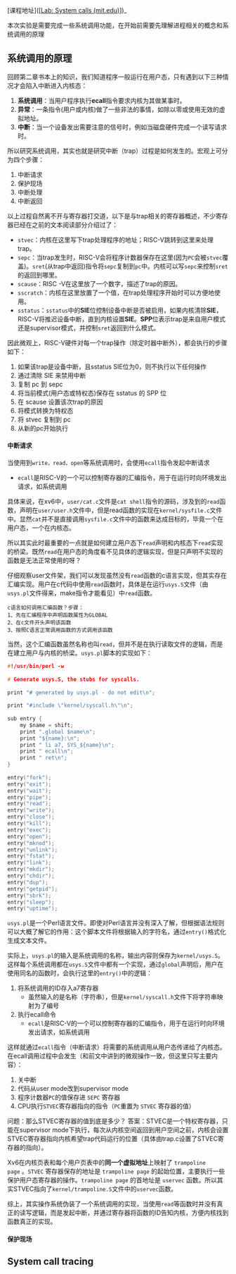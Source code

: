
[课程地址]([[Lab: System calls (mit.edu)](https://pdos.csail.mit.edu/6.S081/2021/labs/syscall.html)])_

本次实验是需要完成一些系统调用功能，在开始前需要先理解进程相关的概念和系统调用的原理

## 系统调用的原理

回顾第二章书本上的知识，我们知道程序一般运行在用户态，只有遇到以下三种情况才会陷入中断进入内核态：
1. **系统调用**：当用户程序执行**ecall**指令要求内核为其做某事时。
2. **异常**：一条指令(用户或内核)做了一些非法的事情，如除以零或使用无效的虚拟地址。
3. **中断**：当一个设备发出需要注意的信号时，例如当磁盘硬件完成一个读写请求时。

所以研究系统调用，其实也就是研究中断（trap）过程是如何发生的。宏观上可分为四个步骤：
1. 中断请求
2. 保护现场
3. 中断处理
4. 中断返回

以上过程自然离不开与寄存器打交道，以下是与trap相关的寄存器概述，不少寄存器已经在之前的文本阅读部分介绍过了：
- `stvec`：内核在这里写下trap处理程序的地址；RISC-V跳转到这里来处理trap。
- `sepc`：当trap发生时，RISC-V会将程序计数器保存在这里(因为`PC`会被`stvec`覆盖)。`sret`(从trap中返回)指令将`sepc`复制到`pc`中。内核可以写`sepc`来控制`sret`的返回到哪里。
- `scause`：RISC -V在这里放了一个数字，描述了trap的原因。
- `sscratch`：内核在这里放置了一个值，在trap处理程序开始时可以方便地使用。
- `sstatus`：`sstatus`中的**SIE**位控制设备中断是否被启用，如果内核清除**SIE**，RISC-V将推迟设备中断，直到内核设置**SIE**。**SPP**位表示trap是来自用户模式还是supervisor模式，并控制`sret`返回到什么模式。

因此微观上，RISC-V硬件对每一个trap操作（除定时器中断外），都会执行的步骤如下：
1. 如果该trap是设备中断，且sstatus SIE位为0，则不执行以下任何操作
2. 通过清除 SIE 来禁用中断
3. 复制 pc 到 sepc
4. 将当前模式(用户态或特权态)保存在 sstatus 的 SPP 位
5. 在 scause 设置该次trap的原因
6. 将模式转换为特权态
7. 将 stvec 复制到 pc
8. 从新的pc开始执行


#### 中断请求

当使用到`write，read，open`等系统调用时，会使用`ecall`指令发起中断请求
- `ecall`是RISC-V的一个可以控制寄存器的汇编指令，用于在运行时向环境发出请求，如系统调用

具体来说，在xv6中，`user/cat.c`文件是`cat shell`指令的源码，涉及到的`read`函数，声明在`user/user.h`文件中，但是read函数的实现在`kernel/sysfile.c`文件中。显然`cat`并不是直接调用`sysfile.c`文件中的函数来达成目标的，毕竟一个在用户态，一个在内核态。

所以其实此时最重要的一点就是如何建立用户态下`read`声明和内核态下`read`实现的桥梁。既然`read`在用户态的角度看不见具体的逻辑实现，但是只声明不实现的函数是无法正常使用的呀？

仔细观察user文件架，我们可以发现虽然没有`read`函数的c语言实现，但其实存在汇编实现。用户在c代码中使用`read`函数时，具体是在运行`usys.S`文件（由`usys.pl`文件得来，make指令才能看见）中`read`函数。
```
c语言如何调用汇编函数？步骤：
1、先在汇编程序中声明函数属性为GLOBAL
2、在c文件开头声明该函数
3、按照C语言正常调用函数的方式调用该函数
```

当然，这个汇编函数虽然名称也叫`read`，但并不是在执行读取文件的逻辑，而是在建立用户与内核的桥梁。`usys.pl`脚本的实现如下：
```c
#!/usr/bin/perl -w  
  
# Generate usys.S, the stubs for syscalls.  
  
print "# generated by usys.pl - do not edit\n";  
  
print "#include \"kernel/syscall.h\"\n";  
  
sub entry {  
    my $name = shift;  
    print ".global $name\n";  
    print "${name}:\n";  
    print " li a7, SYS_${name}\n";  
    print " ecall\n";  
    print " ret\n";  
}  
     
entry("fork");  
entry("exit");  
entry("wait");  
entry("pipe");  
entry("read");  
entry("write");  
entry("close");  
entry("kill");  
entry("exec");  
entry("open");  
entry("mknod");  
entry("unlink");  
entry("fstat");  
entry("link");  
entry("mkdir");  
entry("chdir");  
entry("dup");  
entry("getpid");  
entry("sbrk");  
entry("sleep");  
entry("uptime");
```

`usys.pl`是一个Perl语言文件。即使对Perl语言并没有深入了解，但根据语法规则可以大概了解它的作用：这个脚本文件将根据输入的字符名，通过`entry()`格式化生成文本文件。

实际上，`usys.pl`的输入是系统调用的名称，输出内容则保存为`kernel/usys.S`。这样每个系统调用都在`usys.S`文件中都有一个实现，通过`global`声明后，用户在使用同名的函数时，会执行这里的`entry()`中的逻辑：
1. 将系统调用的ID存入a7寄存器
    - 虽然输入的是名称（字符串），但是`kernel/syscall.h`文件下将字符串映射为了编号
2. 执行ecall命令
    - `ecall`是RISC-V的一个可以控制寄存器的汇编指令，用于在运行时向环境发出请求，如系统调用

这样就通过`ecall`指令（中断请求）将需要的系统调用从用户态传递给了内核态。在ecall调用过程中会发生（和前文中讲到的微观操作一致，但这里只写主要内容）：
1. 关中断
2. 代码从user mode改到supervisor mode
3. 程序计数器`PC`的值保存进 `SEPC` 寄存器
4. CPU执行`STVEC`寄存器指向的指令（`PC`重置为 `STVEC` 寄存器的值）

问题：那么STVEC寄存器的值到底是多少？
答案：STVEC是一个特权寄存器，只能在supervisor mode下执行，每次从内核空间返回到用户空间之前，内核会设置STVEC寄存器指向内核希望trap代码运行的位置（具体由trap.c设置了STVEC寄存器的指向）。

Xv6在内核页表和每个用户页表中的**同一个虚拟地址**上映射了 `trampoline page` 。`STVEC` 寄存器保存的地址是 `trampoline page` 的起始位置，主要执行一些保护用户态寄存器的操作。`trampoline page` 的首地址是 `uservec` 函数。所以其实STVEC指向了`kernel/trampoline.S`文件中的`uservec`函数。

综上，其实操作系统伪装了一个系统调用的实现，当使用`read`等函数时并没有真正的读写逻辑，而是发起中断，并通过寄存器将函数的ID告知内核，方便内核找到函数真正的实现。

#### 保护现场

## System call tracing




